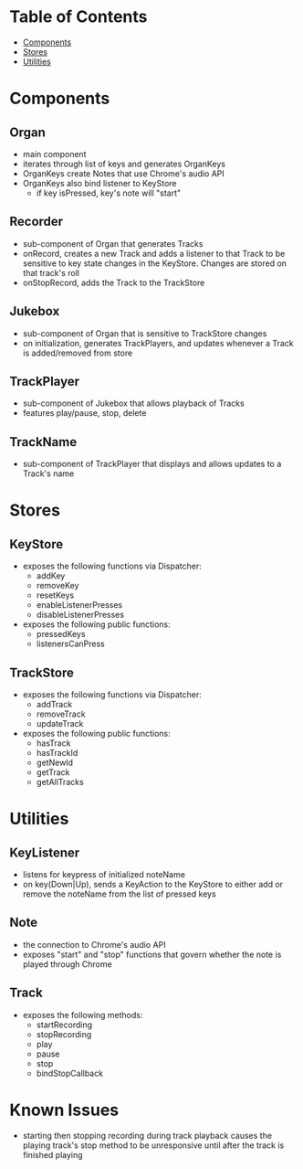 # Table of Contents
- [Components](#components)
- [Stores](#stores)
- [Utilities](#utilities)

# Components

## Organ
- main component
- iterates through list of keys and generates OrganKeys
- OrganKeys create Notes that use Chrome's audio API
- OrganKeys also bind listener to KeyStore
  - if key isPressed, key's note will "start"

## Recorder
- sub-component of Organ that generates Tracks
- onRecord, creates a new Track and adds a listener to that Track to be sensitive to key state changes in the KeyStore. Changes are stored on that track's roll
- onStopRecord, adds the Track to the TrackStore

## Jukebox
- sub-component of Organ that is sensitive to TrackStore changes
- on initialization, generates TrackPlayers, and updates whenever a Track is added/removed from store

## TrackPlayer
- sub-component of Jukebox that allows playback of Tracks
- features play/pause, stop, delete

## TrackName
- sub-component of TrackPlayer that displays and allows updates to a Track's name

# Stores

## KeyStore
- exposes the following functions via Dispatcher:
  - addKey
  - removeKey
  - resetKeys
  - enableListenerPresses
  - disableListenerPresses
- exposes the following public functions:
  - pressedKeys
  - listenersCanPress

## TrackStore
- exposes the following functions via Dispatcher:
  - addTrack
  - removeTrack
  - updateTrack
- exposes the following public functions:
  - hasTrack
  - hasTrackId
  - getNewId
  - getTrack
  - getAllTracks

# Utilities

## KeyListener
- listens for keypress of initialized noteName
- on key(Down|Up), sends a KeyAction to the KeyStore to either add or remove the noteName from the list of pressed keys

## Note
- the connection to Chrome's audio API
- exposes "start" and "stop" functions that govern whether the note is played through Chrome

## Track
- exposes the following methods:
  - startRecording
  - stopRecording
  - play
  - pause
  - stop
  - bindStopCallback

# Known Issues
- starting then stopping recording during track playback causes the playing track's stop method to be unresponsive until after the track is finished playing
